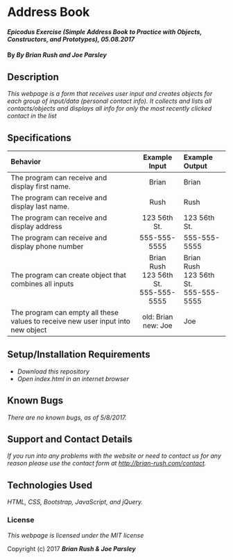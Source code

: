 # Address Book

#### _Epicodus Exercise (Simple Address Book to Practice with Objects, Constructors, and Prototypes), 05.08.2017_

#### By _**By Brian Rush and Joe Parsley**_

## Description

_This webpage is a form that receives user input and creates objects for each group of input/data (personal contact info). It collects and lists all contacts/objects and displays all info for only the most recently clicked contact in the list_

## Specifications

Behavior | Example Input | Example Output
:--- | :---: | :---
The program can receive and display first name. | Brian | Brian
The program can receive and display last name. | Rush | Rush
The program can receive and display address |  123 56th St. |  123 56th St.
The program can receive and display phone number | 555-555-5555 | 555-555-5555
The program can create object that combines all inputs | Brian<br>Rush<br>123 56th St.<br>555-555-5555 | Brian<br>Rush<br>123 56th St.<br>555-555-5555
The program can empty all these values to receive new user input into new object | old: Brian<br>new: Joe | Joe


## Setup/Installation Requirements

* _Download this repository_
* _Open index.html in an internet browser_

## Known Bugs

_There are no known bugs, as of 5/8/2017._

## Support and Contact Details

_If you run into any problems with the website or need to contact us for any reason please use the contact form at http://brian-rush.com/contact._

## Technologies Used

_HTML, CSS, Bootstrap, JavaScript, and jQuery._

### License

*This webpage is licensed under the MIT license*

Copyright (c) 2017 **_Brian Rush & Joe Parsley_**
